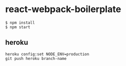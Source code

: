 # react-webpack-boilerplate

```
$ npm install
$ npm start
```

## heroku

```
heroku config:set NODE_ENV=production
git push heroku branch-name
```
